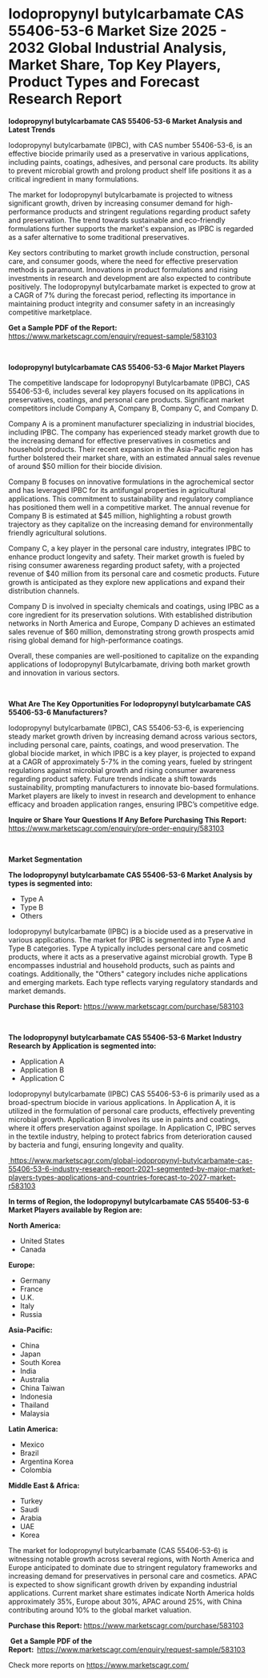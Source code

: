 <p><h1>Iodopropynyl butylcarbamate CAS 55406-53-6 Market Size 2025 - 2032 Global Industrial Analysis, Market Share, Top Key Players, Product Types and Forecast Research Report</h1></p><p><strong>Iodopropynyl butylcarbamate CAS 55406-53-6 Market Analysis and Latest Trends</strong></p>
<p><p>Iodopropynyl butylcarbamate (IPBC), with CAS number 55406-53-6, is an effective biocide primarily used as a preservative in various applications, including paints, coatings, adhesives, and personal care products. Its ability to prevent microbial growth and prolong product shelf life positions it as a critical ingredient in many formulations.</p><p>The market for Iodopropynyl butylcarbamate is projected to witness significant growth, driven by increasing consumer demand for high-performance products and stringent regulations regarding product safety and preservation. The trend towards sustainable and eco-friendly formulations further supports the market's expansion, as IPBC is regarded as a safer alternative to some traditional preservatives.</p><p>Key sectors contributing to market growth include construction, personal care, and consumer goods, where the need for effective preservation methods is paramount. Innovations in product formulations and rising investments in research and development are also expected to contribute positively. The Iodopropynyl butylcarbamate market is expected to grow at a CAGR of 7% during the forecast period, reflecting its importance in maintaining product integrity and consumer safety in an increasingly competitive marketplace.</p></p>
<p><strong>Get a Sample PDF of the Report:&nbsp;</strong> <a href="https://www.marketscagr.com/enquiry/request-sample/583103?utm_campaign=3501&utm_medium=2&utm_source=Github&utm_content=ia&utm_term=23032025&utm_id=iodopropynyl-butylcarbamate-cas-55406-53-6">https://www.marketscagr.com/enquiry/request-sample/583103</a></p>
<p>&nbsp;</p>
<p><strong>Iodopropynyl butylcarbamate CAS 55406-53-6 Major Market Players</strong></p>
<p><p>The competitive landscape for Iodopropynyl Butylcarbamate (IPBC), CAS 55406-53-6, includes several key players focused on its applications in preservatives, coatings, and personal care products. Significant market competitors include Company A, Company B, Company C, and Company D.</p><p>Company A is a prominent manufacturer specializing in industrial biocides, including IPBC. The company has experienced steady market growth due to the increasing demand for effective preservatives in cosmetics and household products. Their recent expansion in the Asia-Pacific region has further bolstered their market share, with an estimated annual sales revenue of around $50 million for their biocide division.</p><p>Company B focuses on innovative formulations in the agrochemical sector and has leveraged IPBC for its antifungal properties in agricultural applications. This commitment to sustainability and regulatory compliance has positioned them well in a competitive market. The annual revenue for Company B is estimated at $45 million, highlighting a robust growth trajectory as they capitalize on the increasing demand for environmentally friendly agricultural solutions.</p><p>Company C, a key player in the personal care industry, integrates IPBC to enhance product longevity and safety. Their market growth is fueled by rising consumer awareness regarding product safety, with a projected revenue of $40 million from its personal care and cosmetic products. Future growth is anticipated as they explore new applications and expand their distribution channels.</p><p>Company D is involved in specialty chemicals and coatings, using IPBC as a core ingredient for its preservation solutions. With established distribution networks in North America and Europe, Company D achieves an estimated sales revenue of $60 million, demonstrating strong growth prospects amid rising global demand for high-performance coatings.</p><p>Overall, these companies are well-positioned to capitalize on the expanding applications of Iodopropynyl Butylcarbamate, driving both market growth and innovation in various sectors.</p></p>
<p>&nbsp;</p>
<p><strong>What Are The Key Opportunities For Iodopropynyl butylcarbamate CAS 55406-53-6 Manufacturers?</strong></p>
<p><p>Iodopropynyl butylcarbamate (IPBC), CAS 55406-53-6, is experiencing steady market growth driven by increasing demand across various sectors, including personal care, paints, coatings, and wood preservation. The global biocide market, in which IPBC is a key player, is projected to expand at a CAGR of approximately 5-7% in the coming years, fueled by stringent regulations against microbial growth and rising consumer awareness regarding product safety. Future trends indicate a shift towards sustainability, prompting manufacturers to innovate bio-based formulations. Market players are likely to invest in research and development to enhance efficacy and broaden application ranges, ensuring IPBC’s competitive edge.</p></p>
<p><strong>Inquire or Share Your Questions If Any Before Purchasing This Report:</strong> <a href="https://www.marketscagr.com/enquiry/pre-order-enquiry/583103?utm_campaign=3501&utm_medium=2&utm_source=Github&utm_content=ia&utm_term=23032025&utm_id=iodopropynyl-butylcarbamate-cas-55406-53-6">https://www.marketscagr.com/enquiry/pre-order-enquiry/583103</a></p>
<p>&nbsp;</p>
<p><strong>Market Segmentation</strong></p>
<p><strong>The Iodopropynyl butylcarbamate CAS 55406-53-6 Market Analysis by types is segmented into:</strong></p>
<p><ul><li>Type A</li><li>Type B</li><li>Others</li></ul></p>
<p><p>Iodopropynyl butylcarbamate (IPBC) is a biocide used as a preservative in various applications. The market for IPBC is segmented into Type A and Type B categories. Type A typically includes personal care and cosmetic products, where it acts as a preservative against microbial growth. Type B encompasses industrial and household products, such as paints and coatings. Additionally, the "Others" category includes niche applications and emerging markets. Each type reflects varying regulatory standards and market demands.</p></p>
<p><strong>Purchase this Report:&nbsp;</strong><a href="https://www.marketscagr.com/purchase/583103?utm_campaign=3501&utm_medium=2&utm_source=Github&utm_content=ia&utm_term=23032025&utm_id=iodopropynyl-butylcarbamate-cas-55406-53-6">https://www.marketscagr.com/purchase/583103</a></p>
<p>&nbsp;</p>
<p><strong>The Iodopropynyl butylcarbamate CAS 55406-53-6 Market Industry Research by Application is segmented into:</strong></p>
<p><ul><li>Application A</li><li>Application B</li><li>Application C</li></ul></p>
<p><p>Iodopropynyl butylcarbamate (IPBC) CAS 55406-53-6 is primarily used as a broad-spectrum biocide in various applications. In Application A, it is utilized in the formulation of personal care products, effectively preventing microbial growth. Application B involves its use in paints and coatings, where it offers preservation against spoilage. In Application C, IPBC serves in the textile industry, helping to protect fabrics from deterioration caused by bacteria and fungi, ensuring longevity and quality.</p></p>
<p><a href="https://www.marketscagr.com/global-iodopropynyl-butylcarbamate-cas-55406-53-6-industry-research-report-2021-segmented-by-major-market-players-types-applications-and-countries-forecast-to-2027-market-r583103?utm_campaign=3501&utm_medium=2&utm_source=Github&utm_content=ia&utm_term=23032025&utm_id=iodopropynyl-butylcarbamate-cas-55406-53-6">&nbsp;https://www.marketscagr.com/global-iodopropynyl-butylcarbamate-cas-55406-53-6-industry-research-report-2021-segmented-by-major-market-players-types-applications-and-countries-forecast-to-2027-market-r583103</a></p>
<p><strong>In terms of Region, the Iodopropynyl butylcarbamate CAS 55406-53-6 Market Players available by Region are:</strong></p>
<p>
    <p> <strong> North America: </strong>
        <ul>
            <li>United States</li>
            <li>Canada</li>
        </ul>
        </p> 
    <p> <strong> Europe: </strong>
        <ul>
            <li>Germany</li>
            <li>France</li>
            <li>U.K.</li>
            <li>Italy</li>
            <li>Russia</li>
        </ul>
        </p> 
    <p> <strong> Asia-Pacific: </strong>
        <ul>
            <li>China</li>
            <li>Japan</li>
            <li>South Korea</li>
            <li>India</li>
            <li>Australia</li>
            <li>China Taiwan</li>
            <li>Indonesia</li>
            <li>Thailand</li>
            <li>Malaysia</li>
        </ul>
        </p> 
    <p> <strong> Latin America: </strong>
        <ul>
            <li>Mexico</li>
            <li>Brazil</li>
            <li>Argentina Korea</li>
            <li>Colombia</li>
        </ul>
        </p> 
    <p> <strong> Middle East & Africa: </strong>
        <ul>
            <li>Turkey</li>
            <li>Saudi</li>
            <li>Arabia</li>
            <li>UAE</li>
            <li>Korea</li>
        </ul>
    </p>
    </p>
<p><p>The market for Iodopropynyl butylcarbamate (CAS 55406-53-6) is witnessing notable growth across several regions, with North America and Europe anticipated to dominate due to stringent regulatory frameworks and increasing demand for preservatives in personal care and cosmetics. APAC is expected to show significant growth driven by expanding industrial applications. Current market share estimates indicate North America holds approximately 35%, Europe about 30%, APAC around 25%, with China contributing around 10% to the global market valuation.</p></p>
<p><strong>Purchase this Report: </strong><a href="https://www.marketscagr.com/purchase/583103?utm_campaign=3501&utm_medium=2&utm_source=Github&utm_content=ia&utm_term=23032025&utm_id=iodopropynyl-butylcarbamate-cas-55406-53-6">https://www.marketscagr.com/purchase/583103</a></p>
<p>&nbsp;<strong>Get a Sample PDF of the Report:&nbsp;&nbsp;</strong><a href="https://www.marketscagr.com/enquiry/request-sample/583103?utm_campaign=3501&utm_medium=2&utm_source=Github&utm_content=ia&utm_term=23032025&utm_id=iodopropynyl-butylcarbamate-cas-55406-53-6">https://www.marketscagr.com/enquiry/request-sample/583103</a></p>
<p><strong></strong></p>
<p>Check more reports on <a href="https://www.marketscagr.com/?utm_campaign=3501&utm_medium=2&utm_source=Github&utm_content=ia&utm_term=23032025&utm_id=iodopropynyl-butylcarbamate-cas-55406-53-6">https://www.marketscagr.com/</a></p>